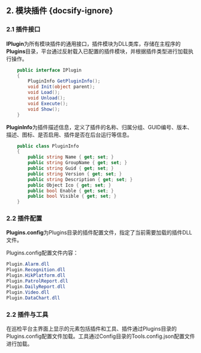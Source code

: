 ## 2. 模块插件 {docsify-ignore}

### 2.1 插件接口
**IPlugin**为所有模块插件的通用接口，插件模块为DLL类库，存储在主程序的**Plugins**目录，平台通过反射载入已配置的插件模块，并根据插件类型进行加载执行操作。

```csharp
    public interface IPlugin
    {
        PluginInfo GetPluginInfo();
        void Init(object parent);
        void Load();
        void Unload();
        void Execute();
        void Show();
    }
```

**PluginInfo**为插件描述信息，定义了插件的名称、归属分组、GUID编号、版本、描述、图标、是否启用、插件是否在后台运行等信息。

```csharp
    public class PluginInfo
    {
        public string Name { get; set; }
        public string GroupName { get; set; }      
        public string Guid { get; set; }
        public string Version { get; set; }
        public string Description { get; set; }    
        public Object Ico { get; set; }
        public bool Enable { get; set; }
        public bool Visible { get; set; }
    }
```
### 2.2  插件配置
**Plugins.config**为Plugins目录的插件配置文件，指定了当前需要加载的插件DLL文件。

Plugins.config配置文件内容：
```csharp
Plugin.Alarm.dll
Plugin.Recognition.dll
Plugin.HikPlatform.dll
Plugin.PatrolReport.dll
Plugin.DailyReport.dll
Plugin.Video.dll
Plugin.DataChart.dll
```

### 2.2  插件与工具

在巡检平台主界面上显示的元素包括插件和工具、插件通过Plugins目录的Plugins.config配置文件加载。工具通过Config目录的Tools.config.json配置文件进行加载。